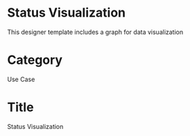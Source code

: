 # Status Visualization
This designer template includes a graph for data visualization 

# Category
Use Case

# Title
Status Visualization